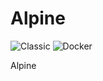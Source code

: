 # Alpine
![Classic](https://github.com/smoretto/alpine/workflows/build-classic/badge.svg)
![Docker](https://github.com/smoretto/alpine/workflows/build-docker/badge.svg)

Alpine
